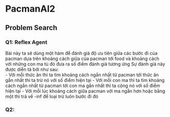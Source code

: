 # PacmanAl2

## Problem Search

### Q1:  Reflex Agent
  Bài này ta sẽ dùng một hàm để đánh giá độ ưu tiên giữa các bước đi của pacman dựa trên khoảng 
  cách giữa của pacman tới food và khoảng cách với những con ma tù đó đưa ra số điểm đánh giá 
  tương ứng
  Sự đánh giá này được diễn tả bởi như sau:   
    - Với mỗi thức ăn thì ta tìm khoảng cách ngắn nhất từ pacman tới thức ăn gần nhất thì ta trừ nó với số điểm hiện tại
    - Với mỗi con ma thì ta tìm khoảng cách ngắn nhất từ pacman tới con ma gần nhất thì ta cộng nó với số điểm hiện tại
    - Với mỗi lúc khoảng cách giữa pacman với ma ngắn hơn hoặc bằng một thì trả về -inf để loại trừ luôn bước đi đó
### Q2:  
